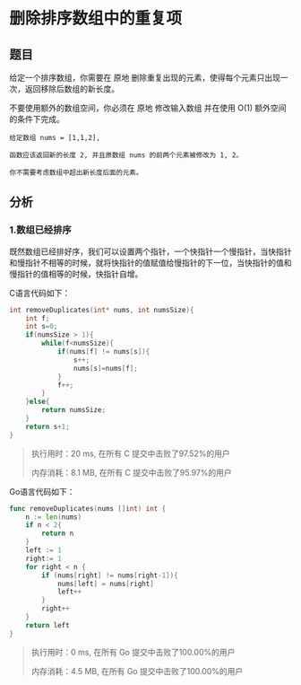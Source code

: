 # 删除排序数组中的重复项

## 题目

给定一个排序数组，你需要在 原地 删除重复出现的元素，使得每个元素只出现一次，返回移除后数组的新长度。

不要使用额外的数组空间，你必须在 原地 修改输入数组 并在使用 O(1) 额外空间的条件下完成。

```
给定数组 nums = [1,1,2], 

函数应该返回新的长度 2, 并且原数组 nums 的前两个元素被修改为 1, 2。 

你不需要考虑数组中超出新长度后面的元素。
```

##  分析

### 1.数组已经排序

既然数组已经排好序，我们可以设置两个指针，一个快指针一个慢指针，当快指针和慢指针不相等的时候，就将快指针的值赋值给慢指针的下一位，当快指针的值和慢指针的值相等的时候，快指针自增。

C语言代码如下：

```c
int removeDuplicates(int* nums, int numsSize){
    int f;
    int s=0;
    if(numsSize > 1){
        while(f<numsSize){
            if(nums[f] != nums[s]){
                s++;
                nums[s]=nums[f];
            }
            f++;
        }
    }else{
        return numsSize;
    }
    return s+1;
}
```

> 执行用时：20 ms, 在所有 C 提交中击败了97.52%的用户
>
> 内存消耗：8.1 MB, 在所有 C 提交中击败了95.97%的用户

Go语言代码如下：

```go
func removeDuplicates(nums []int) int {
    n := len(nums)
    if n < 2{
        return n
    }
    left := 1
    right:= 1
    for right < n {
        if (nums[right] != nums[right-1]){
            nums[left] = nums[right]
            left++
        }
        right++
    }
    return left
}
```

> 执行用时：0 ms, 在所有 Go 提交中击败了100.00%的用户
>
> 内存消耗：4.5 MB, 在所有 Go 提交中击败了100.00%的用户